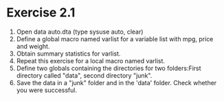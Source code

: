 # Exercise 2.1

1. Open data auto.dta (type sysuse auto, clear)
2. Define a global macro named varlist for a variable list with mpg, price and weight.
3. Obtain summary statistics for varlist.
4. Repeat this exercise for a local macro named varlist.
5. Define two globals containing the directories for two folders:First directory called "data",
second directory "junk".
6. Save the data in a "junk" folder and in the 'data' folder. Check whether you were successful.

```


```
